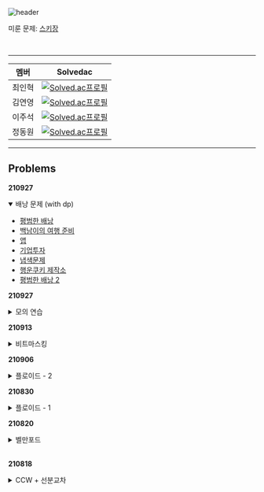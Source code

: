 ![header](https://capsule-render.vercel.app/api?type=waving&height=200&text=ALPS%20Algorithm%20Study&color=50bcdf&fontColor=FFFFFF&fontSize=35&fontAlignY=35&descAlign=66&descAlignY=48)

미룬 문제: [스키장](https://www.acmicpc.net/problem/22358)

<br>

---

| 멤버   | Solvedac                                                                                                       |
| ------ | -------------------------------------------------------------------------------------------------------------- |
| 최인혁 | [![Solved.ac프로필](http://mazassumnida.wtf/api/mini/generate_badge?boj=inhyuk05)](https://solved.ac/inhyuk05) |
| 김연영 | [![Solved.ac프로필](http://mazassumnida.wtf/api/mini/generate_badge?boj=brixno)](https://solved.ac/brixno)     |
| 이주석 | [![Solved.ac프로필](http://mazassumnida.wtf/api/mini/generate_badge?boj=1231js)](https://solved.ac/1231js)     |
| 정동원 | [![Solved.ac프로필](http://mazassumnida.wtf/api/mini/generate_badge?boj=tuna1210)](https://solved.ac/tuna1210) |

---

## Problems

**210927**

<details open>   
 <summary>배낭 문제 (with dp)</summary>
    <div makrdown="1">
        <ul>
            <li><a href=https://www.acmicpc.net/problem/12865>평범한 배낭</a></li>
            <li><a href=https://www.acmicpc.net/problem/23061>백남이의 여행 준비</a></li>
            <li><a href=https://www.acmicpc.net/problem/7579>앱</a></li>
            <li><a href=https://www.acmicpc.net/problem/2662>기업투자</a></li>
            <li><a href=https://www.acmicpc.net/problem/1450>냅색문제</a></li>
            <li><a href=https://www.acmicpc.net/problem/10982>행운쿠키 제작소</a></li>
            <li><a href=https://www.acmicpc.net/problem/12920>평범한 배낭 2</a></li>
        </ul>
    </div>

</details>

**210927**

<details>
    <summary>모의 연습</summary>
    <a href=https://www.acmicpc.net/category/detail/2793>problem set</a>

</details>

**210913**

<details>
    <summary>비트마스킹</summary>
    <div makrdown="1">
        <ul>
            <li><a href=https://www.acmicpc.net/problem/2098>외판원 순회</a></li>
            <li><a href=https://www.acmicpc.net/problem/1194>달이 차오른다, 가자.</a></li>
            <li><a href=https://www.acmicpc.net/problem/1562>계단 수</a></li>
            <li><a href=https://www.acmicpc.net/problem/1102>발전소</a></li>
            <li><a href=https://www.acmicpc.net/problem/4991>로봇 청소기</a></li>
            <li><a href=https://www.acmicpc.net/problem/9328>열쇠</a></li>
        </ul>
    </div>

</details>

**210906**

<details>
    <summary>플로이드 - 2</summary>
    <div markdown="1">
        <ul>
            <li><a href=https://www.acmicpc.net/problem/2610>회의준비</a></li>
            <li><a href=https://www.acmicpc.net/problem/1486>등산</a></li>
            <li><a href=https://www.acmicpc.net/problem/1507>궁금한 민호</a></li>
            <li><a href=https://www.acmicpc.net/problem/17182>우주 탐사선</a></li>
            <li><a href=https://www.acmicpc.net/problem/1602>도망자 원숭이</a></li>
            <li><a href=https://www.acmicpc.net/problem/13141>Ignition</a></li>
        </ul>
    </div>
</details>

**210830**

<details>
    <summary>플로이드 - 1</summary>
    <div markdown="1">
        <ul>
            <li><a href=https://www.acmicpc.net/problem11404>플로이드</a></li>
            <li><a href=https://www.acmicpc.net/problem/1956>운동</a></li>
            <li><a href=https://www.acmicpc.net/problem/2458>키 순서</a></li>
            <li><a href=https://www.acmicpc.net/problem/10159>저울</a></li>
            <li><a href=https://www.acmicpc.net/problem/1613>역사</a></li>
        </ul>
    </div>
</details>

**210820**

<details>
    <summary>벨만포드</summary>
    <div markdown="1">
        <ul>
            <li><a href=https://www.acmicpc.net/problem/11657>타임머신</a></li>
            <li><a href=https://www.acmicpc.net/problem/1865>웜홀</a></li>
            <li><a href=https://www.acmicpc.net/problem/1219>오민식의 고민 - 주의</a></li>
            <li><a href=https://www.acmicpc.net/problem/1738>골목길 - 주의</a></li>
            <li><a href=https://www.acmicpc.net/problem/3860>할로윈 묘지</a></li>
            <li><a href=https://www.acmicpc.net/problem/13907>세금</a></li>
        </ul>
    </div>
</details>
<br>

**210818**

<details>
    <summary>CCW + 선분교차</summary>
    <div markdown="1">
        <ul>
            <li><a href=https://www.acmicpc.net/problem/17386>선분교차1</a></li>
            <li><a href=https://www.acmicpc.net/problem/17387>선분교차2</a></li>
            <li><a href=https://www.acmicpc.net/problem/12781>PIZZA ALVOLOC</a></li>
            <li><a href=https://www.acmicpc.net/problem/2162>선분그룹</a></li>
            <li><a href=https://www.acmicpc.net/problem/6439>교차</a></li>
            <li><a href=https://www.acmicpc.net/problem/10255>교차점</a></li>
        </ul>
    </div>
</details>
<br>
